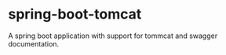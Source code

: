 # spring-boot-tomcat
A spring boot application with support for tommcat and swagger documentation.

